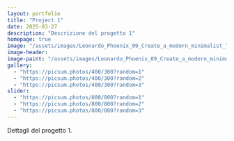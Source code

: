 ```yaml
---
layout: portfolio
title: "Project 1"
date: 2025-03-27
description: "Descrizione del progetto 1"
homepage: true
image: "/assets/images/Leonardo_Phoenix_09_Create_a_modern_minimalist_logo_for_an_eco_1.jpg" # 360px larghezza per gestire la masonry grid
image-header:
image-paint: "/assets/images/Leonardo_Phoenix_09_Create_a_modern_minimalist_logo_for_an_eco_1.jpg" # 760px larghezza per gestire la pagina portfolio
gallery:
  - "https://picsum.photos/400/300?random=1"
  - "https://picsum.photos/400/300?random=2"
  - "https://picsum.photos/400/300?random=3"
slider:
  - "https://picsum.photos/800/800?random=1"
  - "https://picsum.photos/800/800?random=2"
  - "https://picsum.photos/800/800?random=3"
---
```


Dettagli del progetto 1.
